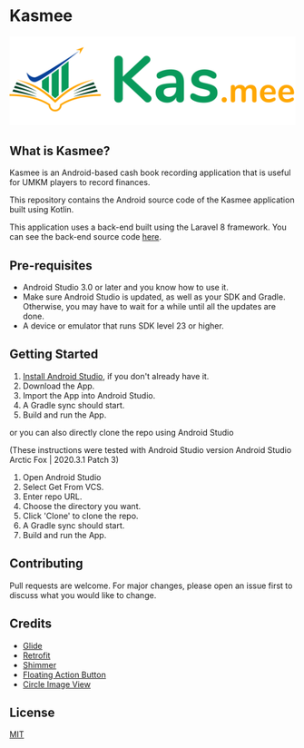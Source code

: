 # Kasmee

![Alt text](app/src/main/res/drawable/logo_with_text.png)

## What is Kasmee?

Kasmee is an Android-based cash book recording application that is useful for UMKM players to record
finances.

This repository contains the Android source code of the Kasmee application built using Kotlin.

This application uses a back-end built using the Laravel 8 framework. You can see the back-end
source code [here](https://github.com/iwrrr/kas-mee).

## Pre-requisites

- Android Studio 3.0 or later and you know how to use it.
- Make sure Android Studio is updated, as well as your SDK and Gradle. Otherwise, you may have to
  wait for a while until all the updates are done.
- A device or emulator that runs SDK level 23 or higher.

## Getting Started

1. [Install Android Studio](https://developer.android.com/studio/install.html), if you don't already
   have it.
2. Download the App.
3. Import the App into Android Studio.
4. A Gradle sync should start.
5. Build and run the App.

or you can also directly clone the repo using Android Studio

(These instructions were tested with Android Studio version Android Studio Arctic Fox | 2020.3.1
Patch 3)

1. Open Android Studio
2. Select Get From VCS.
3. Enter repo URL.
4. Choose the directory you want.
5. Click 'Clone' to clone the repo.
6. A Gradle sync should start.
7. Build and run the App.

## Contributing

Pull requests are welcome. For major changes, please open an issue first to discuss what you would
like to change.

## Credits

- [Glide](https://github.com/bumptech/glide)
- [Retrofit](https://github.com/square/retrofit)
- [Shimmer](https://github.com/facebook/shimmer-android)
- [Floating Action Button](https://github.com/zendesk/android-floating-action-button)
- [Circle Image View](https://github.com/hdodenhof/CircleImageView)

## License

[MIT](https://choosealicense.com/licenses/mit/)
